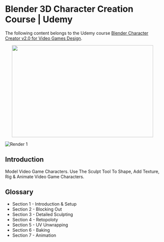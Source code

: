 # Blender 3D Character Creation Course | Udemy
The following content belongs to the Udemy course [Blender Character Creator v2.0 for Video Games Design](https://www.udemy.com/course/blendercharacters/).

<p align="center">
  <img width="460" height="300" src="/Renders/Pictures/0001-0250-gif.gif">
</p>

![Render 1](/Renders/Pictures/0001-0250-gif.gif?raw=true)

## Introduction
Model Video Game Characters. Use The Sculpt Tool To Shape, Add Texture, Rig & Animate Video Game Characters.

## Glossary

* Section 1 - Introduction & Setup
* Section 2 - Blocking Out
* Section 3 - Detailed Sculpting
* Section 4 - Retopoloty
* Section 5 - UV Unwrapping
* Section 6 - Baking
* Section 7 - Animation
